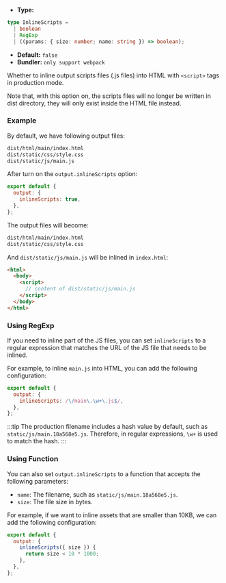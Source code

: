 - **Type:**

```ts
type InlineScripts =
  | boolean
  | RegExp
  | ((params: { size: number; name: string }) => boolean);
```

- **Default:** `false`
- **Bundler:** `only support webpack`

Whether to inline output scripts files (.js files) into HTML with `<script>` tags in production mode.

Note that, with this option on, the scripts files will no longer be written in dist directory, they will only exist inside the HTML file instead.

### Example

By default, we have following output files:

```bash
dist/html/main/index.html
dist/static/css/style.css
dist/static/js/main.js
```

After turn on the `output.inlineScripts` option:

```js
export default {
  output: {
    inlineScripts: true,
  },
};
```

The output files will become:

```bash
dist/html/main/index.html
dist/static/css/style.css
```

And `dist/static/js/main.js` will be inlined in `index.html`:

```html
<html>
  <body>
    <script>
      // content of dist/static/js/main.js
    </script>
  </body>
</html>
```

### Using RegExp

If you need to inline part of the JS files, you can set `inlineScripts` to a regular expression that matches the URL of the JS file that needs to be inlined.

For example, to inline `main.js` into HTML, you can add the following configuration:

```js
export default {
  output: {
    inlineScripts: /\/main\.\w+\.js$/,
  },
};
```

:::tip
The production filename includes a hash value by default, such as `static/js/main.18a568e5.js`. Therefore, in regular expressions, `\w+` is used to match the hash.
:::

### Using Function

You can also set `output.inlineScripts` to a function that accepts the following parameters:

- `name`: The filename, such as `static/js/main.18a568e5.js`.
- `size`: The file size in bytes.

For example, if we want to inline assets that are smaller than 10KB, we can add the following configuration:

```js
export default {
  output: {
    inlineScripts({ size }) {
      return size < 10 * 1000;
    },
  },
};
```
